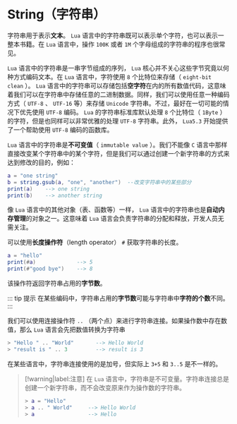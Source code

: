 # String（字符串）

字符串用于表示**文本**。 `Lua` 语言中的字符串既可以表示单个字符，也可以表示一整本书籍。在 `Lua` 语言中，操作 `100K` 或者 `1M` 个字母组成的字符串的程序也很常见。

`Lua` 语言中的字符串是一串字节组成的序列， `Lua` 核心并不关心这些字节究竟以何种方式编码文本。在 `Lua` 语言中，字符使用 `8` 个比特位来存储（ `eight-bit clean` ）。 `Lua` 语言中的字符串可以存储包括**空字符**在内的所有数值代码，这意味着我们可以在字符串中存储任意的二进制数据。同样，我们可以使用任意一种编码方式（ `UTF-8` 、 `UTF-16` 等）来存储 `Unicode` 字符串。不过，最好在一切可能的情况下优先使用 `UTF-8` 编码。 `Lua` 的字符串标准库默认处理 `8` 个比特位（ `1Byte` ）的字符，但是也同样可以非常优雅的处理 `UTF-8` 字符串。此外， `Lua5.3` 开始提供了一个帮助使用 `UTF-8` 编码的函数库。

`Lua` 语言中的字符串是**不可变值**（ `immutable value` ）。我们不能像 `C` 语言中那样直接改变某个字符串中的某个字符，但是我们可以通过创建一个新字符串的方式来达到修改的目的，例如：

```lua
a = "one string"
b = string.gsub(a, "one", "another")  --改变字符串中的某些部分
print(a)    --> one string
print(b)    --> another string
```

像 `Lua` 语言中的其他对象（表、函数等）一样， `Lua` 语言中的字符串也是**自动内存管理**的对象之一。这意味着 `Lua` 语言会负责字符串的分配和释放，开发人员无需关注。

可以使用**长度操作符**（length operator） `#` 获取字符串的长度。

```lua
a = "hello"
print(#a)             --> 5
print(#"good bye")    --> 8
```

该操作符返回字符串占用的**字节数**。

::: tip 提示
在某些编码中，字符串占用的**字节数**可能与字符串中**字符的个数**不同。
:::

我们可以使用连接操作符 `..` （两个点）来进行字符串连接。如果操作数中存在数值，那么 `Lua` 语言会先把数值转换为字符串

```lua
> "Hello " .. "World"       --> Hello World
> "result is " .. 3         --> result is 3
```

在某些语言中，字符串连接使用的是加号，但实际上 `3+5` 和 `3..5` 是不一样的。

> [!warning|label:注意]
>  在 `Lua` 语言中，字符串是不可变量。字符串连接总是创建一个新字符串，而不会改变原来作为操作数的字符串。
>
>  ```lua
>  > a = "Hello"
>  > a .. " World"     --> Hello World
>  > a                 --> Hello
>  ```
